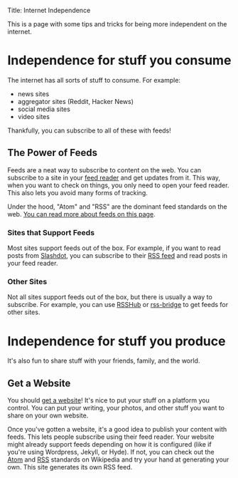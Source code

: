 Title: Internet Independence

This is a page with some tips and tricks for being more independent on the internet.

# Independence for stuff you consume

The internet has all sorts of stuff to consume. For example:

- news sites
- aggregator sites (Reddit, Hacker News)
- social media sites
- video sites

Thankfully, you can subscribe to all of these with feeds!

## The Power of Feeds

Feeds are a neat way to subscribe to content on the web. You can subscribe to a site in your [feed reader](https://www.youneedfeeds.com/web-based) and get updates from it. This way, when you want to check on things, you only need to open your feed reader. This also lets you avoid many forms of tracking.

Under the hood, "Atom" and "RSS" are the dominant feed standards on the web. [You can read more about feeds on this page](https://aboutfeeds.com).

### Sites that Support Feeds

Most sites support feeds out of the box. For example, if you want to read posts from [Slashdot](https://slashdot.org), you can subscribe to their [RSS feed](http://rss.slashdot.org/Slashdot/slashdotMain) and read posts in your feed reader.

### Other Sites

Not all sites support feeds out of the box, but there is usually a way to subscribe. For example, you can use [RSSHub](https://github.com/DIYgod/RSSHub) or [rss-bridge](https://github.com/RSS-Bridge/rss-bridge) to get feeds for other sites.

# Independence for stuff you produce

It's also fun to share stuff with your friends, family, and the world.

## Get a Website

You should [get a website](/blog/get_a_website.html)! It's nice to put your stuff on a platform you control. You can put your writing, your photos, and other stuff you want to share on your own website.

Once you've gotten a website, it's a good idea to publish your content with feeds. This lets people subscribe using their feed reader. Your website might already support feeds depending on how it is configured (like if you're using Wordpress, Jekyll, or Hyde). If not, you can check out the [Atom](https://en.wikipedia.org/wiki/Atom_(Web_standard)) and [RSS](https://en.wikipedia.org/wiki/RSS) standards on Wikipedia and try your hand at generating your own. This site generates its own RSS feed.

